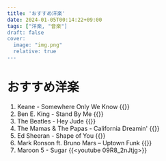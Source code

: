 ```yaml
---
title: 'おすすめ洋楽'
date: 2024-01-05T00:14:22+09:00
tags: ["洋楽, "音楽"]
draft: false
cover:
  image: "img.png"
  relative: true
---
```


# おすすめ洋楽

1. Keane - Somewhere Only We Know
{{<youtube Oextk-If8HQ>}}
2. Ben E. King - Stand By Me
{{<youtube hwZNL7QVJjE>}}
3. The Beatles - Hey Jude
{{<youtube A_MjCqQoLLA>}}
4. The Mamas & The Papas - California Dreamin'
{{<youtube N-aK6JnyFmk>}}
5. Ed Sheeran - Shape of You
{{<youtube JGwWNGJdvx8>}}
6. Mark Ronson ft. Bruno Mars – Uptown Funk
{{<youtube JGwWNGJdvx8>}}
7. Maroon 5 - Sugar
{{<youtube 09R8_2nJtjg>}}


